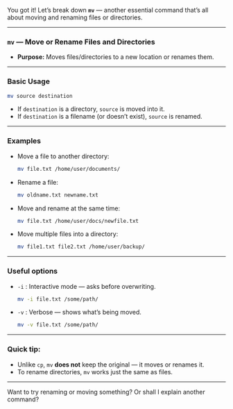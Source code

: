 You got it! Let’s break down **`mv`** — another essential command that’s all about moving and renaming files or directories.

---

### `mv` — Move or Rename Files and Directories

* **Purpose:** Moves files/directories to a new location or renames them.

---

### Basic Usage

```bash
mv source destination
```

* If `destination` is a directory, `source` is moved into it.
* If `destination` is a filename (or doesn’t exist), `source` is renamed.

---

### Examples

* Move a file to another directory:

  ```bash
  mv file.txt /home/user/documents/
  ```

* Rename a file:

  ```bash
  mv oldname.txt newname.txt
  ```

* Move and rename at the same time:

  ```bash
  mv file.txt /home/user/docs/newfile.txt
  ```

* Move multiple files into a directory:

  ```bash
  mv file1.txt file2.txt /home/user/backup/
  ```

---

### Useful options

* `-i` : Interactive mode — asks before overwriting.

  ```bash
  mv -i file.txt /some/path/
  ```

* `-v` : Verbose — shows what’s being moved.

  ```bash
  mv -v file.txt /some/path/
  ```

---

### Quick tip:

* Unlike `cp`, `mv` **does not** keep the original — it moves or renames it.
* To rename directories, `mv` works just the same as files.

---

Want to try renaming or moving something? Or shall I explain another command?
